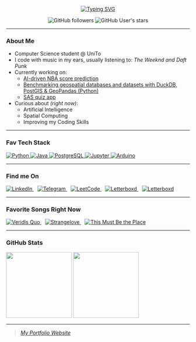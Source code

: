 <p align="center">
  <a href="https://git.io/typing-svg">
    <img src="https://readme-typing-svg.demolab.com?font=Roboto+mono&pause=1000&color=F70000&vCenter=true&multiline=true&width=500&height=100&lines=Hi+there+%F0%9F%98%81+I'm+Alessandro+aka+dimuzzo,;a+Computer+Science+student.;Welcome+to+my+GitHub!" alt="Typing SVG" />
  </a>
</p>

<div align="center">
  
  ![GitHub followers](https://img.shields.io/github/followers/dimuzzo?style=flat&label=Followers&color=CE2029)
  ![GitHub User's stars](https://img.shields.io/github/stars/dimuzzo?style=flat&label=Stars&color=CE2029)
  
</div>

---

### About Me

- Computer Science student @ UniTo 
- I code with music in my ears, usually listening to: *The Weeknd and Daft Punk*
- Currently working on:
  - [AI-driven NBA score prediction](https://github.com/dimuzzo/NBA-score-prediction)
  - [Benchmarking geospatial databases and datasets with DuckDB, PostGIS & GeoPandas (Python)](https://github.com/dimuzzo/testing-project)
  - [SAS quiz app](https://github.com/dimuzzo/quiz-app)
- Curious about *(right now)*:
  - Artificial Intelligence
  - Spatial Computing
  - Improving my Coding Skills

---

### Fav Tech Stack

<p align="left">
  <a href="https://www.python.org/" target="_blank">
    <img src="https://img.shields.io/badge/Python-3776AB?style=flat&logo=python&logoColor=white" alt="Python"/>
  </a>
  <a href="https://openjdk.org/" target="_blank">
    <img src="https://img.shields.io/badge/Java-ED8B00?style=flat&logo=openjdk&logoColor=white" alt="Java"/>
  </a>
  <a href="https://www.postgresql.org/" target="_blank">
    <img src="https://img.shields.io/badge/PostgreSQL-4169E1?style=flat&logo=postgresql&logoColor=white" alt="PostgreSQL"/>
  </a>
  <a href="https://jupyter.org/" target="_blank">
    <img src="https://img.shields.io/badge/Jupyter-F37626?style=flat&logo=jupyter&logoColor=white" alt="Jupyter"/>
  </a>
  <a href="https://www.arduino.cc/" target="_blank">
    <img src="https://img.shields.io/badge/Arduino-00979D?style=flat&logo=arduino&logoColor=white" alt="Arduino"/>
  </a>
</p>

---

### Find me On

<p dir="auto">
  <a href="https://www.linkedin.com/in/alessandro-demo-b844a8301" style="margin-right: 10px;">
    <img src="https://img.shields.io/badge/LinkedIn-0a66c2?style=flat&logo=linkedin&logoColor=white" alt="LinkedIn"/>
  </a>
  <a href="https://t.me/dimuzzo" style="margin-right: 10px;">
    <img src="https://img.shields.io/badge/Telegram-0088CC?style=flat&logo=telegram&logoColor=white" alt="Telegram"/>
  </a>
  <a href="https://leetcode.com/dimuzzo/" style="margin-right: 10px;">
    <img src="https://img.shields.io/badge/LeetCode-FFA116?style=flat&logo=leetcode&logoColor=white" alt="LeetCode"/>
  </a>
  <a href="https://www.freecodecamp.org/dimuzzo" style="margin-right: 10px;">
    <img src="https://img.shields.io/badge/freeCodeCamp-1d1160?style=flat&logo=freecodecamp&logoColor=white" alt="Letterboxd"/>
  </a>
  <a href="https://letterboxd.com/dimuzzo/" style="margin-right: 10px;">
    <img src="https://img.shields.io/badge/Letterboxd-202830?style=flat&logo=letterboxd&logoColor=white" alt="Letterboxd"/>
  </a>
</p>

---

### Favorite Songs Right Now

<p align="left">
  <a href="https://www.youtube.com/watch?v=TCd6PfxOy0Y" style="margin-right: 10px;">
    <img src="https://img.shields.io/badge/YouTube-Veridis%20Quo%20%7C%20Daft%20Punk-FF0000?style=flat&logo=youtube&logoColor=white" alt="Veridis Quo" />
  </a>
  <a href="https://www.youtube.com/watch?v=JIrm0dHbCDU" style="margin-right: 10px;">
    <img src="https://img.shields.io/badge/YouTube-Strangelove%20%7C%20Depeche%20Mode-FF0000?style=flat&logo=youtube&logoColor=white" alt="Strangelove" />
  </a>
  <a href="https://www.youtube.com/watch?v=_aNQFcNNnrE">
    <img src="https://img.shields.io/badge/YouTube-This%20Must%20Be%20the%20Place%20%7C%20Talking%20Heads-FF0000?style=flat&logo=youtube&logoColor=white" alt="This Must Be the Place" />
  </a>
</p>

---

### GitHub Stats

<div align="left">
  <img height="180em" src="https://github-readme-stats.vercel.app/api?username=dimuzzo&theme=dracula&show_icons=true&rank_icon=github&ring_color=DC143C&text_bold=true&count_private=true" />
  <img height="180em" src="https://github-readme-stats.vercel.app/api/top-langs/?username=dimuzzo&theme=dracula&layout=compact&text_bold=true&langs_count=10" />
</div>

---

> _[My Portfolio Website](https://dimuzzo.github.io/)_
